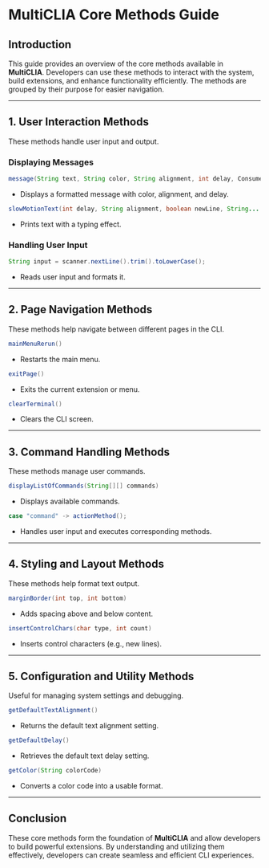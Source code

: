 # **MultiCLIA Core Methods Guide**

## **Introduction**
This guide provides an overview of the core methods available in **MultiCLIA**. Developers can use these methods to interact with the system, build extensions, and enhance functionality efficiently. The methods are grouped by their purpose for easier navigation.

---
## **1. User Interaction Methods**
These methods handle user input and output.

### **Displaying Messages**
```java
message(String text, String color, String alignment, int delay, Consumer<String> output)
```
- Displays a formatted message with color, alignment, and delay.

```java
slowMotionText(int delay, String alignment, boolean newLine, String... text)
```
- Prints text with a typing effect.

### **Handling User Input**
```java
String input = scanner.nextLine().trim().toLowerCase();
```
- Reads user input and formats it.

---
## **2. Page Navigation Methods**
These methods help navigate between different pages in the CLI.

```java
mainMenuRerun()
```
- Restarts the main menu.

```java
exitPage()
```
- Exits the current extension or menu.

```java
clearTerminal()
```
- Clears the CLI screen.

---
## **3. Command Handling Methods**
These methods manage user commands.

```java
displayListOfCommands(String[][] commands)
```
- Displays available commands.

```java
case "command" -> actionMethod();
```
- Handles user input and executes corresponding methods.

---
## **4. Styling and Layout Methods**
These methods help format text output.

```java
marginBorder(int top, int bottom)
```
- Adds spacing above and below content.

```java
insertControlChars(char type, int count)
```
- Inserts control characters (e.g., new lines).

---
## **5. Configuration and Utility Methods**
Useful for managing system settings and debugging.

```java
getDefaultTextAlignment()
```
- Returns the default text alignment setting.

```java
getDefaultDelay()
```
- Retrieves the default text delay setting.

```java
getColor(String colorCode)
```
- Converts a color code into a usable format.

---
## **Conclusion**
These core methods form the foundation of **MultiCLIA** and allow developers to build powerful extensions.
By understanding and utilizing them effectively, developers can create seamless and efficient CLI experiences.

